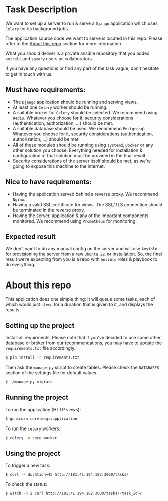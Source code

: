 # Task Description

We want to set up a server to run & serve a `Django` application which uses `Celery` for its
background jobs.

The application source code we want to serve is located in this repo. Please refer to the
[About this repo](#about-this-repo) section for more information.

What you should deliver is a private ansible repository that you added `amirali` and `sazary` users as collaborators.

If you have any questions or find any part of the task vague, don’t hesitate to get in touch with
us.

## Must have requirements:

- The `Django` application should be running and serving views.
- At least one `Celery` worker should be running.
- A suitable broker for `Celery` should be selected. We recommend using `Redis`. Whatever you
  choose for it, security considerations (authentication, authorization, …) should be met.
- A suitable database should be used. We recommend `Postgresql`. Whatever you choose for it,
  security considerations (authentication, authorization, …) should be met.
- All of these modules should be running using `systemd`, `Docker` or any other solution you choose.
  Everything needed for installation & configuration of that solution must be provided in the final
  result.
- Security considerations of the server itself should be met, as we’re going to expose this machine
  to the internet.

## Nice to have requirements:

- Having the application served behind a reverse proxy. We recommend `Nginx`.
- Having a valid SSL certificate for views. The SSL/TLS connection should be terminated in the
  reverse proxy.
- Having the server, application & any of the important components monitored. We recommend using
  `Prometheus` for monitoring.

## Expected result

We don’t want to do any manual config on the server and will use `Ansible` for provisioning the
server from a raw `Ubuntu 22.04` installation. So, the final result we’re expecting from you is a
repo with `Ansible` roles & playbook to do everything.

# About this repo

This application does one simple thing: It will queue some tasks, each of which would just `sleep`
for a duration that is given to it, and displays the results.

## Setting up the project

Install all requirments. Please note that if you've decided to use some other database or broker
from our recommendations, you may have to update the `requirements.txt` file accordingly.

```sh
$ pip install -r requirements.txt
```

Then ask the `manage.py` script to create tables. Please check the `DATABASES` section of the
settings file for default values.

```sh
$ ./manage.py migrate
```

## Running the project

To run the application (HTTP views):

```sh
$ gunicorn core.wsgi:application
```

To run the `celery` workers:

```sh
$ celery -A core worker
```

## Using the project

To trigger a new task:

```sh
$ curl -F duration=45 http://181.41.194.182:3000/tasks/
```

To check the status:

```sh
$ watch -n 2 curl http://181.41.194.182:3000/tasks/<task_id>/
```
